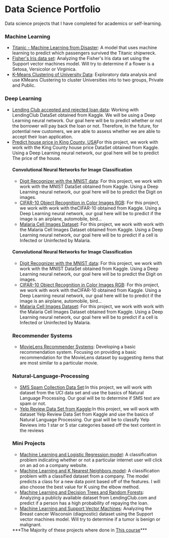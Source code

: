 <h1>Data Science Portfolio</h1>
<p>Data science projects that I have completed for academics or self-learning.</p>


<h3>Machine Learning</h3>
<ul>
<li><a href="https://github.com/gabrielbonin01/data-science-portfolio/blob/main/Data%20science%20portfolio/Machine%20learning%20projects/Titanic%20-%20Machine%20Learning%20from%20Disaster/Titanic%20-%20Machine%20Learning%20from%20Disaster.ipynb">Titanic - Machine Learning from Disaster</a>: A model that uses machine learning to predict which passengers survived the Titanic shipwreck.</li>

<li><a href="https://github.com/gabrielbonin01/data-science-portfolio/blob/main/Data%20science%20portfolio/Machine%20learning%20projects/Fisher's%20Iris%20data%20set/Fisher's%20Iris%20data%20set.ipynb">Fisher's Iris data set</a>:  Analyzing the Fisher's Iris data set using the Support vector machines model. Will try to determine if a flower is a Setosa, Versicolor or Virginica.</li>

<li><a href="https://github.com/gabrielbonin01/data-science-portfolio/blob/main/Data%20science%20portfolio/Machine%20learning%20projects/K-Means%20Clustering%20of%20University%20Data/K-Means%20Clustering%20of%20University%20Data.ipynb">K-Means Clustering of University Data</a>:  Exploratory data analysis and use KMeans Clustering to cluster Universities into to two groups, Private and Public.</li>

</ul>


<h3>Deep Learning</h3>
<ul>
<li><a href="https://github.com/gabrielbonin01/data-science-portfolio/blob/main/Data%20science%20portfolio/Deep%20Learning%20projects/Lending%20Club%20accepted%20and%20rejected%20loan%20data/Lending%20Club%20accepted%20and%20rejected%20loan%20data.ipynb">Lending Club accepted and rejected loan data</a>: Working with LendingClub DataSet obtained from Kaggle. We will be using a Deep Learning neural network. Our goal here will be to predict whether or not the borrower will pay back the loan or not. Therefore, in the future, for potential new customers, we are able to assess whether we are able to accept their loan application.</li>

<li><a href="https://github.com/gabrielbonin01/data-science-portfolio/blob/main/Data%20science%20portfolio/Deep%20Learning%20projects/Predict%20house%20price%20in%20King%20County%2C%20USA/Predict%20house%20price%20in%20King%20County%2C%20USA.ipynb">Predict house price in King County, USA</a>For this project, we work with work with the King County house price DataSet obtained from Kaggle. Using a Deep Learning neural network, our goal here will be to predict The price of the house.</li>


<h4>Convolutional Neural Networks for Image Classification</h4>

<ul>
<li><a href="https://github.com/gabrielbonin01/data-science-portfolio/blob/main/Data%20science%20portfolio/Convolutional%20Neural%20Networks%20for%20Image%20Classification/Digit%20Recognizer%20with%20the%20MNIST%20dataset/Digit%20Recognizer%20with%20the%20MNIST%20dataset.ipynb">Digit Recognizer with the MNIST data</a>: For this project, we work with work with the MNIST DataSet obtained from Kaggle. Using a Deep Learning neural network, our goal here will be to predict the Digit on images.</li>

<li><a href="https://github.com/gabrielbonin01/data-science-portfolio/blob/main/Data%20science%20portfolio/Convolutional%20Neural%20Networks%20for%20Image%20Classification/CIFAR-10%20-%20Object%20Recognition%20in%20Images/CIFAR-10%20Object%20Recognition%20in%20Color%20Images%20RGB.ipynb">CIFAR-10 Object Recognition in Color Images RGB</a>: For this project, we work with work with theCIFAR-10 obtained from Kaggle. Using a Deep Learning neural network, our goal here will be to predict if the image is an airplane, automobile, bird...</li>

<li><a href="https://github.com/gabrielbonin01/data-science-portfolio/blob/main/Data%20science%20portfolio/Convolutional%20Neural%20Networks%20for%20Image%20Classification/Malaria%20Cell%20Images%20Dataset/Malaria%20Cell%20Images%20Dataset.ipynb">Malaria Cell Images Dataset</a>: For this project, we work with work with the Malaria Cell Images Dataset obtained from Kaggle. Using a Deep Learning neural network, our goal here will be to predict if a cell is Infected or Uninfected by Malaria.</li>













</ul>

<h4>Convolutional Neural Networks for Image Classification</h4>

<ul>
<li><a href="https://github.com/gabrielbonin01/data-science-portfolio/blob/main/Data%20science%20portfolio/Convolutional%20Neural%20Networks%20for%20Image%20Classification/Digit%20Recognizer%20with%20the%20MNIST%20dataset/Digit%20Recognizer%20with%20the%20MNIST%20dataset.ipynb">Digit Recognizer with the MNIST data</a>: For this project, we work with work with the MNIST DataSet obtained from Kaggle. Using a Deep Learning neural network, our goal here will be to predict the Digit on images.</li>

<li><a href="https://github.com/gabrielbonin01/data-science-portfolio/blob/main/Data%20science%20portfolio/Convolutional%20Neural%20Networks%20for%20Image%20Classification/CIFAR-10%20-%20Object%20Recognition%20in%20Images/CIFAR-10%20Object%20Recognition%20in%20Color%20Images%20RGB.ipynb">CIFAR-10 Object Recognition in Color Images RGB</a>: For this project, we work with work with theCIFAR-10 obtained from Kaggle. Using a Deep Learning neural network, our goal here will be to predict if the image is an airplane, automobile, bird...</li>

<li><a href="https://github.com/gabrielbonin01/data-science-portfolio/blob/main/Data%20science%20portfolio/Convolutional%20Neural%20Networks%20for%20Image%20Classification/Malaria%20Cell%20Images%20Dataset/Malaria%20Cell%20Images%20Dataset.ipynb">Malaria Cell Images Dataset</a>: For this project, we work with work with the Malaria Cell Images Dataset obtained from Kaggle. Using a Deep Learning neural network, our goal here will be to predict if a cell is Infected or Uninfected by Malaria.</li>


</ul>





<h3>Recommender Systems</h3>
<ul>
<li><a href="https://github.com/gabrielbonin01/data-science-portfolio/blob/main/Data%20science%20portfolio/Recommender%20Systems/MovieLens%20Recommender%20Systems/MovieLens%20Recommender%20Systems.ipynb">MovieLens Recommender Systems</a>: Developing a basic recommendation system. Focusing on providing a basic recommendation for the MovieLens dataset by suggesting items that are most similar to a particular movie.</li>

</ul>

<h3>Natural-Language-Processing</h3>
<ul>
<li><a href="https://github.com/gabrielbonin01/data-science-portfolio/blob/main/Data%20science%20portfolio/Natural%20Language%20Processing/SMS%20Spam%20Collection%20Data%20Set/SMS%20Spam%20Collection%20Data%20Set.ipynb">SMS Spam Collection Data Set</a>:In this project, we will work with dataset from the UCI data set and use the basics of Natural Language Processing. Our goal will be to determine if SMS text are spam or not.</li>

<li><a href="https://github.com/gabrielbonin01/data-science-portfolio/blob/main/Data%20science%20portfolio/Natural%20Language%20Processing/Yelp%20Review%20Data%20Set%20from%20Kaggle/Yelp%20Review%20Data%20Set%20from%20Kaggle.ipynb">Yelp Review Data Set from Kaggle</a>:In this project, we will work with dataset Yelp Review Data Set from Kaggle and use the basics of Natural Language Processing. Our goal will be to classify Yelp Reviews into 1 star or 5 star categories based off the text content in the reviews</li>

</ul>

<h3>Mini Projects</h3>
<ul>
<li><a href="https://github.com/gabrielbonin01/data-science-portfolio/blob/main/Data%20science%20portfolio/Mini%20Machine%20learning%20projects/Machine%20Learning%20and%20Logistic%20Regression%20model/Machine%20Learning%20and%20Logistic%20Regression%20model.ipynb">Machine Learning and Logistic Regression model</a>: A classification problem indicating whether or not a particular internet user will click on an ad on a company website.</li>

<li><a href="https://github.com/gabrielbonin01/data-science-portfolio/blob/main/Data%20science%20portfolio/Mini%20Machine%20learning%20projects/Machine%20Learning%20and%20K%20Means%20Clustering/Machine%20Learning%20and%20K%20Means%20Clustering.ipynb">Machine Learning and K Nearest Neighbors model</a>: A classification problem with a classified dataset from a company. The model predicts a class for a new data point based off of the features. I will also choose the best value for K using the elbow method.</li>

<li><a href="https://github.com/gabrielbonin01/data-science-portfolio/blob/main/Data%20science%20portfolio/Mini%20Machine%20learning%20projects/Machine%20Learning%20and%20Decision%20Trees%20and%20Random%20Forests/Machine%20Learning%20and%20Decision%20Trees%20and%20Random%20Forests.ipynb">Machine Learning and Decision Trees and Random Forests</a>:  Analyzing a publicly available dataset from LendingClub.com and predict if a person has a high probability of repaying the loan.</li>

<li><a href="https://github.com/gabrielbonin01/data-science-portfolio/blob/main/Data%20science%20portfolio/Mini%20Machine%20learning%20projects/Machine%20Learning%20and%20Support%20Vector%20Machines/Machine%20Learning%20and%20Support%20Vector%20Machines.ipynb">Machine Learning and Support Vector Machines</a>:  Analyzing the Breast cancer Wisconsin (diagnostic) dataset using the Support vector machines model. Will try to determine if a tumor is benign or malignant.</li>


</ul>
<h7>***The Majority of these projects where done in <a href="https://www.udemy.com/course/python-for-data-science-and-machine-learning-bootcamp/">This course</a>***</h7>

<!--- 



<li><a href="https://github.com/sajal2692/data-science-portfolio/blob/master/finding_donors/finding_donors.ipynb">Supervised Learning: Finding Donors for CharityML</a>: Testing out several different supervised learning algorithms to build a model that accurately predicts whether an individual makes more than $50,000, to identify likely donors for a fictional non-profit organisation.</li>
<li><a href="https://github.com/sajal2692/data-science-portfolio/blob/master/customer_segments/customer_segments.ipynb">Unsupervised Learning: Creating Customer Segments</a>: Analyzing a dataset containing data on various customers' annual spending amounts (reported in monetary units) of diverse product categories for discovering internal structure, patterns and knowledge.</li>
<li><a href="https://github.com/sajal2692/Training-a-Smartcab-to-Drive">Reinforcement Learning: Training a Smartcab to Drive</a>: Creating an optimized Q-Learning driving agent that will navigate a Smartcab through its environment towards a goal.</li>
<li><a href="https://github.com/sajal2692/data-science-portfolio/blob/master/digit_recognition-mnist-sequence.ipynb">Deep Learning: Digit Sequence Recognition using CNNs</a>:  Designing and implementing a Convolutional Neural Network that learns to recognize sequences of digits using synthetic data generated by concatenating images from MNIST.</li>
</ul>
<p><em>Tools: scikit-learn, Pandas, Seaborn, Matplotlib, Pygame</em></p>
</li>
<li>
<h3><a id="user-content-natural-language-processing" class="anchor" aria-hidden="true" href="#natural-language-processing"><svg class="octicon octicon-link" viewBox="0 0 16 16" version="1.1" width="16" height="16" aria-hidden="true"><path fill-rule="evenodd" d="M7.775 3.275a.75.75 0 001.06 1.06l1.25-1.25a2 2 0 112.83 2.83l-2.5 2.5a2 2 0 01-2.83 0 .75.75 0 00-1.06 1.06 3.5 3.5 0 004.95 0l2.5-2.5a3.5 3.5 0 00-4.95-4.95l-1.25 1.25zm-4.69 9.64a2 2 0 010-2.83l2.5-2.5a2 2 0 012.83 0 .75.75 0 001.06-1.06 3.5 3.5 0 00-4.95 0l-2.5 2.5a3.5 3.5 0 004.95 4.95l1.25-1.25a.75.75 0 00-1.06-1.06l-1.25 1.25a2 2 0 01-2.83 0z"></path></svg></a>Natural Language Processing</h3>
<ul>
<li>
<p><a href="https://github.com/sajal2692/data-science-portfolio/blob/master/3-Way%20Sentiment%20Analysis%20for%20Tweets.ipynb">3-way Sentiment Analysis for Tweets</a>: 3-way polarity (positive, negative, neutral) classification system for tweets, without using NLTK's sentiment analysis engine.</p>
</li>
<li>
<p><a href="https://github.com/sajal2692/data-science-portfolio/blob/master/Cross%20Language%20Information%20Retrieval.ipynb">Cross language Information Retrieval</a>: Cross language information retrieval system (CLIR) which, given a query in German, searches text documents written in English.</p>
</li>
</ul>
<p><em>Tools: NLTK, scikit</em></p>
</li>
<li>
<h3><a id="user-content-data-analysis-and-visualisation" class="anchor" aria-hidden="true" href="#data-analysis-and-visualisation"><svg class="octicon octicon-link" viewBox="0 0 16 16" version="1.1" width="16" height="16" aria-hidden="true"><path fill-rule="evenodd" d="M7.775 3.275a.75.75 0 001.06 1.06l1.25-1.25a2 2 0 112.83 2.83l-2.5 2.5a2 2 0 01-2.83 0 .75.75 0 00-1.06 1.06 3.5 3.5 0 004.95 0l2.5-2.5a3.5 3.5 0 00-4.95-4.95l-1.25 1.25zm-4.69 9.64a2 2 0 010-2.83l2.5-2.5a2 2 0 012.83 0 .75.75 0 001.06-1.06 3.5 3.5 0 00-4.95 0l-2.5 2.5a3.5 3.5 0 004.95 4.95l1.25-1.25a.75.75 0 00-1.06-1.06l-1.25 1.25a2 2 0 01-2.83 0z"></path></svg></a>Data Analysis and Visualisation</h3>
<ul>
<li><strong>Python</strong>
<ul>
<li><a href="https://github.com/sajal2692/Scalable-Walkability-Analysis-of-Melbourne">Scalable Walkability Analysis of Melbourne</a>: Analysis of walkability of suburbs in Melbourne, Victoria and its implications.</li>
<li><a href="https://github.com/sajal2692/data-science-portfolio/blob/master/Titanic%20Dataset%20-%20Exploratory%20Analysis.ipynb">Titanic Dataset - Exploratory Analysis</a>: Exploratory Analysis of the passengers onboard RMS Titanic using Pandas and Seaborn visualisations.</li>
<li><a href="https://github.com/sajal2692/data-science-portfolio/blob/master/Stock%20Market%20Analysis%20for%20Tech%20Stocks.ipynb">Stock Market Analysis for Tech Stocks</a>: Analysis of technology stocks including change in price over time, daily returns, and stock behaviour prediction.</li>
<li><a href="https://github.com/sajal2692/data-science-portfolio/blob/master/2016%20General%20Election%20Poll%20Analysis.ipynb">2016 US General Election Poll Data Analysis</a>: Very simple analysis of 2016 US General Election Poll data.</li>
<li><a href="https://github.com/sajal2692/data-science-portfolio/blob/master/911%20Calls%20-%20Exploratory%20Analysis.ipynb">911 Calls - Exploratory Analysis</a>: Exploratory Data Analysis of the 911 calls dataset hosted on Kaggle. Demonstrates extraction of useful features from different variables.</li>
</ul>
</li>
</ul>
<p><em>Tools: Pandas, Folium, Seaborn and Matplotlib</em></p>
<ul>
<li><strong>R</strong>
<ul>
<li><a href="http://rpubs.com/sajal_sharma/brfss2013" rel="nofollow">Behavioral Risk Factor Surveillance System(BRFSS) 2013: Exploratory Data Analysis</a>: Exploratory analysis of the BRFSS-2013 data set, focusing on investigating the relationship between education and eating habits, sleep and mental health, and smoking, drinking and general health of a person.</li>
<li><a href="http://rpubs.com/sajal_sharma/inferential_statistics" rel="nofollow">Inferential Statistics: Do men or women oppose sex education?</a> : Using the GSS (General Social Survey) dataset to infer if, in the year 2012, were men, of 18 years or above in the United States, more likely to oppose sex education in public schools than women.</li>
<li><a href="http://rpubs.com/sajal_sharma/corruption_viz" rel="nofollow">Data Visualization: Corruption and Human Development</a>: A scatter plot for the relationship between the 'Human Development Index' and the 'Corruption Perceptions Index' of countries.</li>
<li><a href="http://rpubs.com/sajal_sharma/moneyball_lost_players" rel="nofollow">Moneyball: Analysing and replacing lost players</a>: Exploration of baseball data for the year 2001 to look at replacements for key players lost by the Oakland A's in 2001. Inspired by the book/movie: Moneyball.</li>
</ul>
</li>
</ul>
</li>
<li>
<h3><a id="user-content-micro-projects" class="anchor" aria-hidden="true" href="#micro-projects"><svg class="octicon octicon-link" viewBox="0 0 16 16" version="1.1" width="16" height="16" aria-hidden="true"><path fill-rule="evenodd" d="M7.775 3.275a.75.75 0 001.06 1.06l1.25-1.25a2 2 0 112.83 2.83l-2.5 2.5a2 2 0 01-2.83 0 .75.75 0 00-1.06 1.06 3.5 3.5 0 004.95 0l2.5-2.5a3.5 3.5 0 00-4.95-4.95l-1.25 1.25zm-4.69 9.64a2 2 0 010-2.83l2.5-2.5a2 2 0 012.83 0 .75.75 0 001.06-1.06 3.5 3.5 0 00-4.95 0l-2.5 2.5a3.5 3.5 0 004.95 4.95l1.25-1.25a.75.75 0 00-1.06-1.06l-1.25 1.25a2 2 0 01-2.83 0z"></path></svg></a>Micro Projects:</h3>
<ul>
<li>
<p><strong>Python</strong></p>
<ul>
<li><a href="https://github.com/sajal2692/data-science-portfolio/blob/master/ML%20Micro%20Projects/Machine%20Learning%20with%20Logistic%20Regression.ipynb">ML with Logistic Regression</a>: Using Logistic Regression to predict whether an internet user clicked an ad or not.</li>
<li><a href="https://github.com/sajal2692/data-science-portfolio/blob/master/ML%20Micro%20Projects/ML%20with%20K%20Nearest%20Neighbors.ipynb">ML with K Nearest Neighbours</a>: Using KNN to classify instances from a fake dataset into two target classes, while choosing the best value for K using the elbow method.</li>
<li><a href="https://github.com/sajal2692/data-science-portfolio/blob/master/ML%20Micro%20Projects/Machine%20Learning%20with%20Decision%20Trees%20and%20Random%20Forests.ipynb">ML with Decision Trees and Random Forests</a>: Using Decision Trees and Random Forests to predict whether a lender will pay their loan back. Uses publically available data from LendingClub.com</li>
<li><a href="https://github.com/sajal2692/data-science-portfolio/blob/master/ML%20Micro%20Projects/Recommender%20Systems%20with%20Python.ipynb">Movie Recommendations using Recommender Systems</a>: A micro project to build a recommendation system that makes movie recommendations based on user review similarities.</li>
</ul>
</li>
<li>
<p><strong>R</strong></p>
<ul>
<li><a href="http://rpubs.com/sajal_sharma/micro_logistic" rel="nofollow">ML Logistic Regression</a>: Predicting salary class of a person using logistic regression.</li>
<li><a href="http://rpubs.com/sajal_sharma/micro_dt_rf" rel="nofollow">ML Decision Trees and Random Forests</a>: Using Decision Trees and Random Forests to classify schools as Private or Public.</li>
</ul>
</li>
</ul>
</li>
</ul>
<p>I also dabble in all other kinds of technology. You can find a general portfolio <a href="https://github.com/sajal2692/general-portfolio/blob/master/README.md">here</a>.</p>
<p>If you liked what you saw, want to have a chat with me about the portfolio, work opportunities, or collaboration, shoot an email at <a href="mailto:contact@sajalsharma.com">contact@sajalsharma.com</a>.</p>
</article>
    


--->